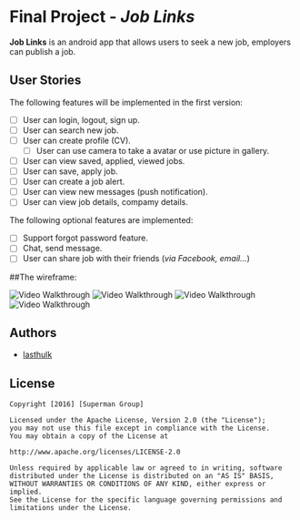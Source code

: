 # Final Project - *Job Links*

**Job Links** is an android app that allows users to seek a new job, employers can publish a job.

## User Stories

The following features will be implemented in the first version:

* [ ]	User can login, logout, sign up.
* [ ]	User can search new job.
* [ ] User can create profile (CV).
  * [ ] User can use camera to take a avatar or use picture in gallery.
* [ ] User can view saved, applied, viewed jobs.
* [ ] User can save, apply job.
* [ ] User can create a job alert.
* [ ] User can view new messages (push notification).
* [ ] User can view job details, compamy details.

The following optional features are implemented:
* [ ]	Support forgot password feature.
* [ ]	Chat, send message.
* [ ]	User can share job with their friends (*via Facebook, email...*)

##The wireframe:

<img src='http://i.imgur.com/hnMwj2k.png' title='Image 1' width='' alt='Video Walkthrough' />

<img src='http://i.imgur.com/QSTXPPN.png' title='Image 2' width='' alt='Video Walkthrough' />

<img src='http://i.imgur.com/07aeReo.png' title='Image 3' width='' alt='Video Walkthrough' />

<img src='http://i.imgur.com/Ky5AMk5.png' title='Image 4' width='' alt='Video Walkthrough' />

## Authors

* [lasthulk](https://github.com/lasthulk)

## License

    Copyright [2016] [Superman Group]

    Licensed under the Apache License, Version 2.0 (the "License");
    you may not use this file except in compliance with the License.
    You may obtain a copy of the License at

    http://www.apache.org/licenses/LICENSE-2.0

    Unless required by applicable law or agreed to in writing, software
    distributed under the License is distributed on an "AS IS" BASIS,
    WITHOUT WARRANTIES OR CONDITIONS OF ANY KIND, either express or implied.
    See the License for the specific language governing permissions and
    limitations under the License.



